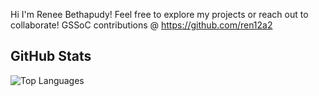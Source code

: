 Hi 
I'm Renee Bethapudy!
Feel free to explore my projects or reach out to collaborate!
GSSoC contributions @ https://github.com/ren12a2

## GitHub Stats
![Top Languages](https://github-readme-stats.vercel.app/api/top-langs/?username=RMB1907&layout=compact&theme=light)



<!--
**RMB1907/RMB1907** is a ✨ _special_ ✨ repository because its `README.md` (this file) appears on your GitHub profile.

Here are some ideas to get you started:

- 🔭 I’m currently working on ...
- 🌱 I’m currently learning ...
- 👯 I’m looking to collaborate on ...
- 🤔 I’m looking for help with ...
- 💬 Ask me about ...
- 📫 How to reach me: ...
- 😄 Pronouns: ...
- ⚡ Fun fact: ...
-->
